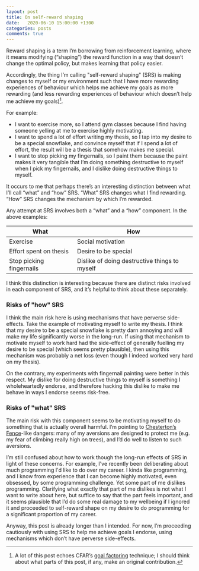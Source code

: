```yaml
---
layout: post
title: On self-reward shaping
date:   2020-06-10 15:00:00 +1300
categories: posts
comments: true
---
```


Reward shaping is a term I’m borrowing from reinforcement learning, where it means modifying (“shaping”) the reward function in a way that doesn’t change the optimal policy, but makes learning that policy easier.

  

Accordingly, the thing I’m calling "self-reward shaping" (SRS) is making changes to myself or my environment such that I have more rewarding experiences of behaviour which helps me achieve my goals as more rewarding (and less rewarding experiences of behaviour which doesn’t help me achieve my goals)[^1].

  

For example:
-   I want to exercise more, so I attend gym classes because I find having someone yelling at me to exercise highly motivating.
-   I want to spend a lot of effort writing my thesis, so I tap into my desire to be a special snowflake, and convince myself that if I spend a lot of effort, the result will be a thesis that somehow makes me special.
-   I want to stop picking my fingernails, so I paint them because the paint makes it very tangible that I’m doing something destructive to myself when I pick my fingernails, and I dislike doing destructive things to myself.
    

It occurs to me that perhaps there’s an interesting distinction between what I’ll call “what” and “how” SRS. “What” SRS changes what I find rewarding. “How” SRS changes the mechanism by which I’m rewarded.

  

Any attempt at SRS involves both a “what” and a “how” component. In the above examples:

  

| What                     | How                                           |
|--------------------------|-----------------------------------------------|
| Exercise                 | Social motivation                             |
| Effort spent on thesis   | Desire to be special                          |
| Stop picking fingernails | Dislike of doing destructive things to myself |

  

I think this distinction is interesting because there are distinct risks involved in each component of SRS, and it’s helpful to think about these separately.

### Risks of "how" SRS
I think the main risk here is using mechanisms that have perverse side-effects. Take the example of motivating myself to write my thesis. I think that my desire to be a special snowflake is pretty darn annoying and will make my life significantly worse in the long-run. If using that mechanism to motivate myself to work hard had the side-effect of generally fuelling my desire to be special (which seems pretty plausible), then using this mechanism was probably a net loss (even though I indeed worked very hard on my thesis).

  

On the contrary, my experiments with fingernail painting were better in this respect. My dislike for doing destructive things to myself is something I wholeheartedly endorse, and therefore hacking this dislike to make me behave in ways I endorse seems risk-free.

  
### Risks of "what" SRS
The main risk with this component seems to be motivating myself to do something that is actually overall harmful. I’m pointing to [Chesterton’s Fence](https://en.wikipedia.org/wiki/Wikipedia:Chesterton%27s_fence)\-like dangers: many of my aversions are designed to protect me (e.g. my fear of climbing really high on trees), and I’d do well to listen to such aversions.

  

I’m still confused about how to work though the long-run effects of SRS in light of these concerns. For example, I've recently been deliberating about much programming I'd like to do over my career. I kinda like programming, and I know from experience that I can become highly motivated, even obsessed, by some programming challenge. Yet some part of me dislikes programming. Clarifying what exactly that part of me dislikes is not what I want to write about here, but suffice to say that the part feels important, and it seems plausible that I’d do some real damage to my wellbeing if I ignored it and proceeded to self-reward shape on my desire to do programming for a significant proportion of my career.

  

Anyway, this post is already longer than I intended. For now, I’m proceeding cautiously with using SRS to help me achieve goals I endorse, using mechanisms which don’t have perverse side-effects.


<!-- Footnotes -->
[^1]: A lot of this post echoes CFAR’s [goal factoring](https://www.lesswrong.com/tag/goal-factoring) technique; I should think about what parts of this post, if any, make an original contribution.